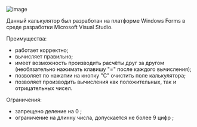 ![image](https://user-images.githubusercontent.com/67324769/197273732-5a747ba1-3140-4db7-9290-8c05ee005451.png)

Данный калькулятор был разработан на платформе Windows Forms в среде разработки Microsoft Visual Studio.

Преимущества:
- работает корректно;
- вычисляет правильно;
- имеет возможность производить расчёты друг за другом (необязательно нажимать клавишу "=" после каждого вычисления);
- позволяет по нажатии на кнопку "С" очистить поле калькулятора;
- позволяет производить вычисления как положительных, так и отрицательных чисел.

Ограничения:
- запрещено деление на 0 ;
- ограничение на длинну числа, допускается не более 9 цифр ;
